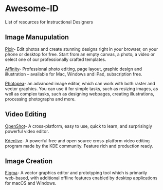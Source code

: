 # Awesome-ID
List of resources for Instructional Designers


## Image Manupulation
[Pixlr](https://pixlr.com/)- Edit photos and create stunning designs right in your browser, on your phone or desktop for free. Start from an empty canvas, a photo, a video or select one of our professionally crafted templates.


[Affinity](https://affinity.serif.com/en-us/)- Professional photo editing, page layout, graphic design and illustration – available for Mac, Windows and iPad, subscription free.


[Photopea](https://www.photopea.com/)- an advanced image editor, which can work with both raster and vector graphics. You can use it for simple tasks, such as resizing images, as well as complex tasks, such as designing webpages, creating illustrations, processing photographs and more.


## Video Editing
[OpenShot](https://www.openshot.org/)- A cross-platform, easy to use, quick to learn, and surprisingly powerful video editor. 

[Kdenlive](https://kdenlive.org/en/)- A powerful free and open source cross-platform video editing program made by the KDE community. Feature rich and production ready.

## Image Creation
[Figma](https://www.figma.com/)- A vector graphics editor and prototyping tool which is primarily web-based, with additional offline features enabled by desktop applications for macOS and Windows.
